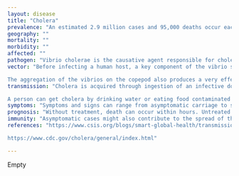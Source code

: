 ```yaml
---
layout: disease
title: "Cholera"
prevalence: "An estimated 2.9 million cases and 95,000 deaths occur each year around the world."
geography: ""
mortality: ""
morbidity: ""
affected: ""
pathogen: "Vibrio cholerae is the causative agent responsible for cholera. It is a bean-shaped bacterium with a long tail that it uses for self-propulsion. Not all Vibrio cholera organisms are harmful. Non toxic strains of the bacteria also occur naturally."
vector: "Before infecting a human host, a key component of the vibrio survival strategy in its aquatic environment is the close interaction between the bacteria and a type of shrimp-like crustacean called a copepod. The cholera bacteria acquire strength in numbers through the formation of biofilms on the copepod surface. These biofilms act as a protective barracks for the bacteria—within the biofilm structure, the bacteria can survive unfavorable conditions during inter-epidemic periods.

The aggregation of the vibrios on the copepod also produces a very effective vehicle for transmission to human hosts. Studies suggest that anywhere from 103 to 105 vibrios are required to produce clinical cholera. However, as a result of biofilm formation, a mere 1-10 copepods can harbor enough V. cholera to lead to disease. In areas with poor sanitation and a lack of water infrastructure, copepods are commonly found in drinking water – dramatically increasing the risk of cholera infection."
transmission: "Cholera is acquired through ingestion of an infective dose of contaminated food or water and can be transmitted through many mechanisms. Water usually is contaminated by feces of infected individuals and can itself contaminate, directly or through the contamination of food. Contamination of drinking water occurs usually at source, during transportation or during storage at home. Food may also be contaminated by soiled hands during preparation or while eating.

A person can get cholera by drinking water or eating food contaminated with the cholera bacterium. In an epidemic, the source of the contamination is usually the feces of an infected person that contaminates water and/or food. The disease can spread rapidly in areas with inadequate treatment of sewage and drinking water. The disease is not likely to spread directly from one person to another; therefore, casual contact with an infected person is not a risk for becoming ill."
symptoms: "Symptoms and signs can range from asymptomatic carriage to severe diarrhea, vomiting, and profound shock. Symptoms include excessive, watery diarrhea; vomiting; dehydration; and, without proper treatment, rapid deterioration and death."
prognosis: "Without treatment, death can occur within hours. Untreated cholera is fatal in ≈25% of cases, but with aggressive volume and electrolyte replacement, the number of persons who die of cholera is limited to <1%."
immunity: "Asymptomatic cases might also contribute to the spread of the organism, albeit at much lower levels than symptomatic patients, and may reflect an important component of the acquired immunity that is seen in some communities."
references: "https://www.csis.org/blogs/smart-global-health/transmission-cholera

https://www.cdc.gov/cholera/general/index.html"

---
```

Empty
